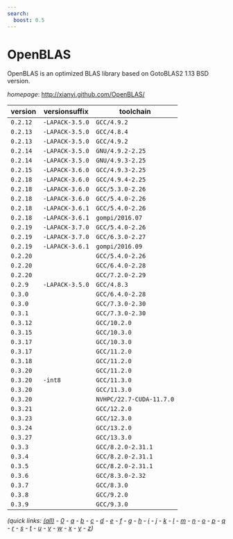 ```yaml
---
search:
  boost: 0.5
---
```

# OpenBLAS

OpenBLAS is an optimized BLAS library based on GotoBLAS2 1.13 BSD version.

*homepage*: <http://xianyi.github.com/OpenBLAS/>

version | versionsuffix | toolchain
--------|---------------|----------
``0.2.12`` | ``-LAPACK-3.5.0`` | ``GCC/4.9.2``
``0.2.13`` | ``-LAPACK-3.5.0`` | ``GCC/4.8.4``
``0.2.13`` | ``-LAPACK-3.5.0`` | ``GCC/4.9.2``
``0.2.14`` | ``-LAPACK-3.5.0`` | ``GNU/4.9.2-2.25``
``0.2.14`` | ``-LAPACK-3.5.0`` | ``GNU/4.9.3-2.25``
``0.2.15`` | ``-LAPACK-3.6.0`` | ``GCC/4.9.3-2.25``
``0.2.18`` | ``-LAPACK-3.6.0`` | ``GCC/4.9.4-2.25``
``0.2.18`` | ``-LAPACK-3.6.0`` | ``GCC/5.3.0-2.26``
``0.2.18`` | ``-LAPACK-3.6.0`` | ``GCC/5.4.0-2.26``
``0.2.18`` | ``-LAPACK-3.6.1`` | ``GCC/5.4.0-2.26``
``0.2.18`` | ``-LAPACK-3.6.1`` | ``gompi/2016.07``
``0.2.19`` | ``-LAPACK-3.7.0`` | ``GCC/5.4.0-2.26``
``0.2.19`` | ``-LAPACK-3.7.0`` | ``GCC/6.3.0-2.27``
``0.2.19`` | ``-LAPACK-3.6.1`` | ``gompi/2016.09``
``0.2.20`` |  | ``GCC/5.4.0-2.26``
``0.2.20`` |  | ``GCC/6.4.0-2.28``
``0.2.20`` |  | ``GCC/7.2.0-2.29``
``0.2.9`` | ``-LAPACK-3.5.0`` | ``GCC/4.8.3``
``0.3.0`` |  | ``GCC/6.4.0-2.28``
``0.3.0`` |  | ``GCC/7.3.0-2.30``
``0.3.1`` |  | ``GCC/7.3.0-2.30``
``0.3.12`` |  | ``GCC/10.2.0``
``0.3.15`` |  | ``GCC/10.3.0``
``0.3.17`` |  | ``GCC/10.3.0``
``0.3.17`` |  | ``GCC/11.2.0``
``0.3.18`` |  | ``GCC/11.2.0``
``0.3.20`` |  | ``GCC/11.2.0``
``0.3.20`` | ``-int8`` | ``GCC/11.3.0``
``0.3.20`` |  | ``GCC/11.3.0``
``0.3.20`` |  | ``NVHPC/22.7-CUDA-11.7.0``
``0.3.21`` |  | ``GCC/12.2.0``
``0.3.23`` |  | ``GCC/12.3.0``
``0.3.24`` |  | ``GCC/13.2.0``
``0.3.27`` |  | ``GCC/13.3.0``
``0.3.3`` |  | ``GCC/8.2.0-2.31.1``
``0.3.4`` |  | ``GCC/8.2.0-2.31.1``
``0.3.5`` |  | ``GCC/8.2.0-2.31.1``
``0.3.6`` |  | ``GCC/8.3.0-2.32``
``0.3.7`` |  | ``GCC/8.3.0``
``0.3.8`` |  | ``GCC/9.2.0``
``0.3.9`` |  | ``GCC/9.3.0``


*(quick links: [(all)](../index.md) - [0](../0/index.md) - [a](../a/index.md) - [b](../b/index.md) - [c](../c/index.md) - [d](../d/index.md) - [e](../e/index.md) - [f](../f/index.md) - [g](../g/index.md) - [h](../h/index.md) - [i](../i/index.md) - [j](../j/index.md) - [k](../k/index.md) - [l](../l/index.md) - [m](../m/index.md) - [n](../n/index.md) - [o](../o/index.md) - [p](../p/index.md) - [q](../q/index.md) - [r](../r/index.md) - [s](../s/index.md) - [t](../t/index.md) - [u](../u/index.md) - [v](../v/index.md) - [w](../w/index.md) - [x](../x/index.md) - [y](../y/index.md) - [z](../z/index.md))*

